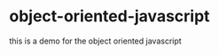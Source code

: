 object-oriented-javascript
==========================

this is a demo for the object oriented javascript